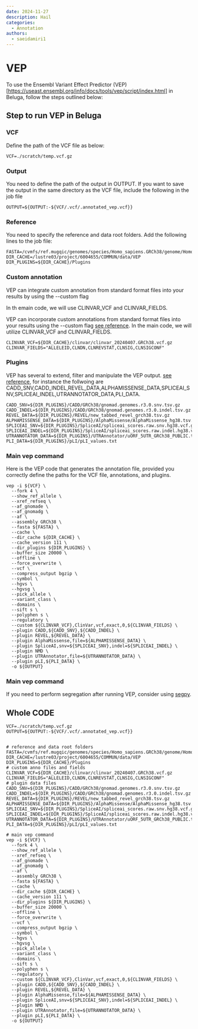```yaml
---
date: 2024-11-27
description: Hail
categories:
  - Annotation
authors:
  - saeidamiri1
---
```


# VEP
To use the Ensembl Variant Effect Predictor (VEP)[https://useast.ensembl.org/info/docs/tools/vep/script/index.html] in Beluga, follow the steps outlined below:

<!-- more -->

## Step to run VEP in Beluga
###  VCF 
Define the path of the VCF file as below:

```
VCF=./scratch/temp.vcf.gz
```
###  Output 
You need to define the path of the output in OUTPUT. If you want to save the output in the same directory as the VCF file, include the following in the job file
```
OUTPUT=${OUTPUT:-${VCF/.vcf/.annotated_vep.vcf}}
```

### Reference  
You need to specify the reference and data root folders. Add the following lines to the job file:

```
FASTA=/cvmfs/ref.mugqic/genomes/species/Homo_sapiens.GRCh38/genome/Homo_sapiens.GRCh38.fa
DIR_CACHE=/lustre03/project/6004655/COMMUN/data/VEP
DIR_PLUGINS=${DIR_CACHE}/Plugins
```

### Custom annotation
VEP can integrate custom annotation from standard format files into your results by using the --custom flag

In th emain code, we will use CLINVAR_VCF and CLINVAR_FIELDS. 



VEP can incorporate custom annotations from standard format files into your results using the --custom flag [see reference](https://useast.ensembl.org/info/docs/tools/vep/script/vep_custom.html).
In the main code, we will utilize CLINVAR_VCF and CLINVAR_FIELDS.

```
CLINVAR_VCF=${DIR_CACHE}/clinvar/clinvar_20240407.GRCh38.vcf.gz
CLINVAR_FIELDS="ALLELEID,CLNDN,CLNREVSTAT,CLNSIG,CLNSIGCONF"
```

### Plugins
VEP has several to extend, filter and manipulate the VEP output.
[see reference](https://useast.ensembl.org/info/docs/tools/vep/script/vep_plugins.html), for instance 
the follwoing  are  CADD_SNV,CADD_INDEL,REVEL_DATA,ALPHAMISSENSE_DATA,SPLICEAI_SNV,SPLICEAI_INDEL,UTRANNOTATOR_DATA,PLI_DATA. 

```
CADD_SNV=${DIR_PLUGINS}/CADD/GRCh38/gnomad.genomes.r3.0.snv.tsv.gz
CADD_INDEL=${DIR_PLUGINS}/CADD/GRCh38/gnomad.genomes.r3.0.indel.tsv.gz
REVEL_DATA=${DIR_PLUGINS}/REVEL/new_tabbed_revel_grch38.tsv.gz
ALPHAMISSENSE_DATA=${DIR_PLUGINS}/AlphaMissense/AlphaMissense_hg38.tsv.gz
SPLICEAI_SNV=${DIR_PLUGINS}/SpliceAI/spliceai_scores.raw.snv.hg38.vcf.gz
SPLICEAI_INDEL=${DIR_PLUGINS}/SpliceAI/spliceai_scores.raw.indel.hg38.vcf.gz
UTRANNOTATOR_DATA=${DIR_PLUGINS}/UTRAnnotator/uORF_5UTR_GRCh38_PUBLIC.txt
PLI_DATA=${DIR_PLUGINS}/pLI/pLI_values.txt
```


### Main vep command
Here is the VEP code that generates the annotation file, provided you correctly define the paths for the VCF file, annotations, and plugins.

```
vep -i ${VCF} \
  --fork 4 \
  --show_ref_allele \
  --xref_refseq \
  --af_gnomade \
  --af_gnomadg \
  --af \
  --assembly GRCh38 \
  --fasta ${FASTA} \
  --cache \
  --dir_cache ${DIR_CACHE} \
  --cache_version 111 \
  --dir_plugins ${DIR_PLUGINS} \
  --buffer_size 20000 \
  --offline \
  --force_overwrite \
  --vcf \
  --compress_output bgzip \
  --symbol \
  --hgvs \
  --hgvsg \
  --pick_allele \
  --variant_class \
  --domains \
  --sift s \
  --polyphen s \
  --regulatory \
  --custom ${CLINVAR_VCF},ClinVar,vcf,exact,0,${CLINVAR_FIELDS} \
  --plugin CADD,${CADD_SNV},${CADD_INDEL} \
  --plugin REVEL,${REVEL_DATA} \
  --plugin AlphaMissense,file=${ALPHAMISSENSE_DATA} \
  --plugin SpliceAI,snv=${SPLICEAI_SNV},indel=${SPLICEAI_INDEL} \
  --plugin NMD \
  --plugin UTRAnnotator,file=${UTRANNOTATOR_DATA} \
  --plugin pLI,${PLI_DATA} \
  -o ${OUTPUT}
```

### Main vep command
If you need to perform segregation after running VEP, consider using [segpy](https://neurobioinfo.github.io/segpy/latest/). 

## Whole CODE

```
VCF=./scratch/temp.vcf.gz
OUTPUT=${OUTPUT:-${VCF/.vcf/.annotated_vep.vcf}}


# reference and data root folders
FASTA=/cvmfs/ref.mugqic/genomes/species/Homo_sapiens.GRCh38/genome/Homo_sapiens.GRCh38.fa
DIR_CACHE=/lustre03/project/6004655/COMMUN/data/VEP
DIR_PLUGINS=${DIR_CACHE}/Plugins
# custom anno files and fields
CLINVAR_VCF=${DIR_CACHE}/clinvar/clinvar_20240407.GRCh38.vcf.gz
CLINVAR_FIELDS="ALLELEID,CLNDN,CLNREVSTAT,CLNSIG,CLNSIGCONF"
# plugin data files
CADD_SNV=${DIR_PLUGINS}/CADD/GRCh38/gnomad.genomes.r3.0.snv.tsv.gz
CADD_INDEL=${DIR_PLUGINS}/CADD/GRCh38/gnomad.genomes.r3.0.indel.tsv.gz
REVEL_DATA=${DIR_PLUGINS}/REVEL/new_tabbed_revel_grch38.tsv.gz
ALPHAMISSENSE_DATA=${DIR_PLUGINS}/AlphaMissense/AlphaMissense_hg38.tsv.gz
SPLICEAI_SNV=${DIR_PLUGINS}/SpliceAI/spliceai_scores.raw.snv.hg38.vcf.gz
SPLICEAI_INDEL=${DIR_PLUGINS}/SpliceAI/spliceai_scores.raw.indel.hg38.vcf.gz
UTRANNOTATOR_DATA=${DIR_PLUGINS}/UTRAnnotator/uORF_5UTR_GRCh38_PUBLIC.txt
PLI_DATA=${DIR_PLUGINS}/pLI/pLI_values.txt

# main vep command
vep -i ${VCF} \
  --fork 4 \
  --show_ref_allele \
  --xref_refseq \
  --af_gnomade \
  --af_gnomadg \
  --af \
  --assembly GRCh38 \
  --fasta ${FASTA} \
  --cache \
  --dir_cache ${DIR_CACHE} \
  --cache_version 111 \
  --dir_plugins ${DIR_PLUGINS} \
  --buffer_size 20000 \
  --offline \
  --force_overwrite \
  --vcf \
  --compress_output bgzip \
  --symbol \
  --hgvs \
  --hgvsg \
  --pick_allele \
  --variant_class \
  --domains \
  --sift s \
  --polyphen s \
  --regulatory \
  --custom ${CLINVAR_VCF},ClinVar,vcf,exact,0,${CLINVAR_FIELDS} \
  --plugin CADD,${CADD_SNV},${CADD_INDEL} \
  --plugin REVEL,${REVEL_DATA} \
  --plugin AlphaMissense,file=${ALPHAMISSENSE_DATA} \
  --plugin SpliceAI,snv=${SPLICEAI_SNV},indel=${SPLICEAI_INDEL} \
  --plugin NMD \
  --plugin UTRAnnotator,file=${UTRANNOTATOR_DATA} \
  --plugin pLI,${PLI_DATA} \
  -o ${OUTPUT}

```